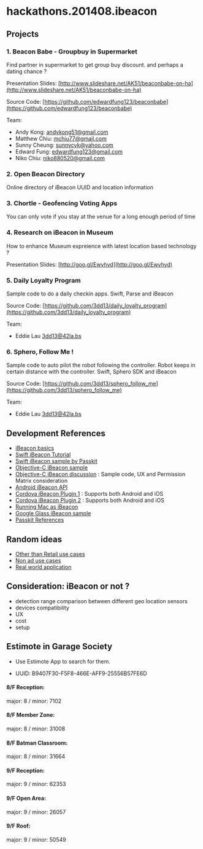 hackathons.201408.ibeacon
=========================

## Projects


### 1. Beacon Babe - Groupbuy in Supermarket

Find partner in supermarket to get group buy discount. and perhaps a dating chance ?

Presentation Slides: [http://www.slideshare.net/AK51/beaconbabe-on-ha](http://www.slideshare.net/AK51/beaconbabe-on-ha)

Source Code: [https://github.com/edwardfung123/beaconbabe](https://github.com/edwardfung123/beaconbabe)

Team:

* Andy Kong: andykong51@gmail.com
* Matthew Chiu: mchiu77@gmail.com
* Sunny Cheung: sunnycyk@yahoo.com
* Edward Fung: edwardfung123@gmail.com
* Niko Chiu: niko880520@gmail.com

### 2. Open Beacon Directory

Online directory of iBeacon UUID and location information


### 3. Chortle - Geofencing Voting Apps

You can only vote if you stay at the venue for a long enough period of time


### 4. Research on iBeacon in Museum

How to enhance Museum expreience with latest location based technology ?

Presentation Slides: [http://goo.gl/Ewvhyd](http://goo.gl/Ewvhyd)


### 5. Daily Loyalty Program

Sample code to do a daily checkin apps. Swift, Parse and iBeacon

Source Code: [https://github.com/3dd13/daily_loyalty_program](https://github.com/3dd13/daily_loyalty_program)

Team:

* Eddie Lau 3dd13@42la.bs

### 6. Sphero, Follow Me !

Sample code to auto pilot the robot following the controller. Robot keeps in certain distance with the controller. Swift, Sphero SDK and iBeacon

Source Code: [https://github.com/3dd13/sphero_follow_me](https://github.com/3dd13/sphero_follow_me)

Team:

* Eddie Lau 3dd13@42la.bs

## Development References

* [iBeacon basics](http://www.slideshare.net/mobile/1request/ibeacon-workshop-by-request)
* [Swift iBeacon Tutorial](http://ibeaconmodules.us/blogs/news/14702963-tutorial-swift-based-ibeacon-app-development-with-corelocation-on-apple-ios-7-8)
* [Swift iBeacon sample by Passkit](https://github.com/gemtot?tab=activity)
* [Objective-C iBeacon sample](http://www.raywenderlich.com/66584/ios7-ibeacons-tutorial)
* [Objective-C iBeacon discussion](http://thenewstack.io/building-an-ibeacon-app/) : Sample code, UX and Permission Matrix consideration
* [Android iBeacon API](https://github.com/AltBeacon/android-beacon-library)
* [Cordova iBeacon Plugin 1](https://github.com/attendease/iBeaconsPlugin) : Supports both Android and iOS
* [Cordova iBeacon Plugin 2](https://github.com/petermetz/cordova-plugin-ibeacon) : Supports both Android and iOS
* [Running Mac as iBeacon](https://github.com/mttrb/BeaconOSX)
* [Google Glass iBeacon sample](http://blog.xamarin.com/ibeacons-and-google-glass/)
* [Passkit References](https://passkit.com/ibeacon-devices/)


## Random ideas

* [Other than Retail use cases](http://www.citeworld.com/article/2114878/mobile-byod/ibeacon-transform-more-than-retail.html)
* [Non ad use cases](http://blog.narrato.co/post/61515806316/beacons)
* [Real world application](http://www.vektordigital.com/2014/01/05/real-world-ibeacon-applications/)


## Consideration: iBeacon or not ?

* detection range comparison between different geo location sensors
* devices compatibility
* UX
* cost
* setup

## Estimote in Garage Society

* Use Estimote App to search for them.

- UUID: B9407F30-F5F8-466E-AFF9-25556B57FE6D

#### 8/F Reception:
major: 8 / minor: 7102

#### 8/F Member Zone:
major: 8 / minor: 31008

#### 8/F Batman Classroom:
major: 8 / minor: 31664

#### 9/F Reception:
major: 9 / minor: 62353

#### 9/F Open Area:
major: 9 / minor: 26057

#### 9/F Roof:
major: 9 / minor: 50549
